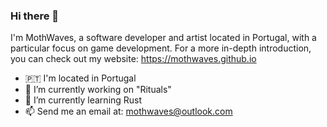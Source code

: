 ### Hi there 👋
I'm MothWaves, a software developer and artist located in Portugal, with a particular focus on game development.
For a more in-depth introduction, you can check out my website: https://mothwaves.github.io 
  
- 🇵🇹 I'm located in Portugal
- 🔭 I’m currently working on "Rituals"
- 🌱 I’m currently learning Rust
- 📫 Send me an email at: mothwaves@outlook.com
